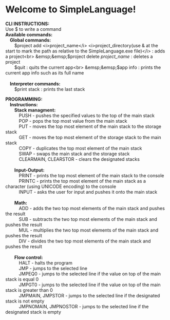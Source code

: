 <h1><b>Welcome to SimpleLanguage!</b></h1>

<b>CLI INSTRUCTIONS:</b><br>
Use $ to write a command<br>
<b>Available commands:</b><br>
&emsp;<b>Global commands:</b><br>
&emsp;&emsp;$project add <i>project_name</i> <i>project_directory(use & at the start to mark the path as relative to the SimpleLanguage.exe file)</i> : adds a project<br> 
&emsp;&emsp;$project delete <i>project_name</i> : deletes a project<br>
&emsp;&emsp;$quit : quits the current app<br>
&emsp;&emsp;$app info : prints the current app info such as its full name<br>
<br>
&emsp;<b>Interpreter commands:</b><br>
&emsp;&emsp;$print stack : prints the last stack<br>

<b>PROGRAMMING:</b><br>
&emsp;<b>Instructions:</b><br>
&emsp;&emsp;<b>Stack managment:</b><br>
&emsp;&emsp;&emsp;PUSH - pushes the specified values to the top of the main stack<br>
&emsp;&emsp;&emsp;POP - pops the top most value from the main stack<br>
&emsp;&emsp;&emsp;PUT - moves the top most element of the main stack to the storage stack<br>
&emsp;&emsp;&emsp;GET - moves the top most element of the storage stack to the main stack<br>
&emsp;&emsp;&emsp;COPY - duplicates the top most element of the main stack<br>
&emsp;&emsp;&emsp;SWAP - swaps the main stack and the storage stack<br>
&emsp;&emsp;&emsp;CLEARMAIN, CLEARSTOR - clears the designated stacks<br>
<br>
&emsp;&emsp;<b>Input-Output:</b><br>
&emsp;&emsp;&emsp;PRINT - prints the top most element of the main stack to the console<br>
&emsp;&emsp;&emsp;PRINTC - prints the top most element of the main stack as a character (using UNICODE encoding) to the console<br>
&emsp;&emsp;&emsp;INPUT - asks the user for input and pushes it onto the main stack<br>
<br>
&emsp;&emsp;<b>Math:</b><br>
&emsp;&emsp;&emsp;ADD - adds the two top most elements of the main stack and pushes the result<br>
&emsp;&emsp;&emsp;SUB - subtracts the two top most elements of the main stack and pushes the result<br>
&emsp;&emsp;&emsp;MUL - multiplies the two top most elements of the main stack and pushes the result<br>
&emsp;&emsp;&emsp;DIV - divides the two top most elements of the main stack and pushes the result<br>
<br>
&emsp;&emsp;<b>Flow control:</b><br>
&emsp;&emsp;&emsp;HALT - halts the program<br>
&emsp;&emsp;&emsp;JMP - jumps to the selected line<br>
&emsp;&emsp;&emsp;JMPEQ0 - jumps to the selected line if the value on top of the main stack is equal 0<br>
&emsp;&emsp;&emsp;JMPGT0 - jumps to the selected line if the value on top of the main stack is greater than 0<br>
&emsp;&emsp;&emsp;JMPMAIN, JMPSTOR - jumps to the selected line if the designated stack is not empty<br>
&emsp;&emsp;&emsp;JMPNOMAIN, JMPNOSTOR - jumps to the selected line if the designated stack is empty<br>

